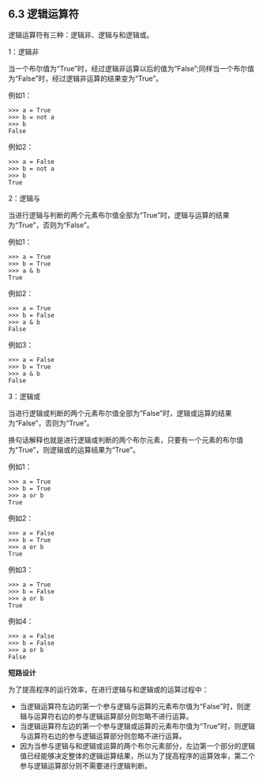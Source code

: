 ## 6.3 逻辑运算符

逻辑运算符有三种：逻辑非、逻辑与和逻辑或。  

1：逻辑非  

当一个布尔值为“True”时，经过逻辑非运算以后的值为“False”;同样当一个布尔值为“False”时，经过逻辑非运算的结果变为“True”。  

例如1：  

    >>> a = True
    >>> b = not a
    >>> b
    False

例如2：

    >>> a = False
    >>> b = not a
    >>> b
    True

2：逻辑与

当进行逻辑与判断的两个元素布尔值全部为“True”时，逻辑与运算的结果为“True”，否则为“False”。  

例如1：  

    >>> a = True
    >>> b = True
    >>> a & b
    True

例如2：

    >>> a = True
    >>> b = False
    >>> a & b
    False

例如3：

    >>> a = False
    >>> b = True
    >>> a & b
    False

3：逻辑或  

当进行逻辑或判断的两个元素布尔值全部为“False”时，逻辑或运算的结果为“False”，否则为“True”。  

换句话解释也就是进行逻辑或判断的两个布尔元素，只要有一个元素的布尔值为“True”，则逻辑或的运算结果为“True”。  

例如1：  

    >>> a = True
    >>> b = True
    >>> a or b
    True

例如2：

    >>> a = False
    >>> b = True
    >>> a or b
    True

例如3：

    >>> a = True
    >>> b = False
    >>> a or b
    True

例如4：

    >>> a = False
    >>> b = False
    >>> a or b
    False

**短路设计**  

为了提高程序的运行效率，在进行逻辑与和逻辑或的运算过程中：  

* 当逻辑运算符左边的第一个参与逻辑与运算的元素布尔值为“False”时，则逻辑与运算符右边的参与逻辑运算部分则忽略不进行运算。  
* 当逻辑运算符左边的第一个参与逻辑或运算的元素布尔值为“True”时，则逻辑与运算符右边的参与逻辑运算部分则忽略不进行运算。
*  因为当参与逻辑与和逻辑或运算的两个布尔元素部分，左边第一个部分的逻辑值已经能够决定整体的逻辑运算结果，所以为了提高程序的运算效率，第二个参与逻辑运算部分则不需要进行逻辑判断。
